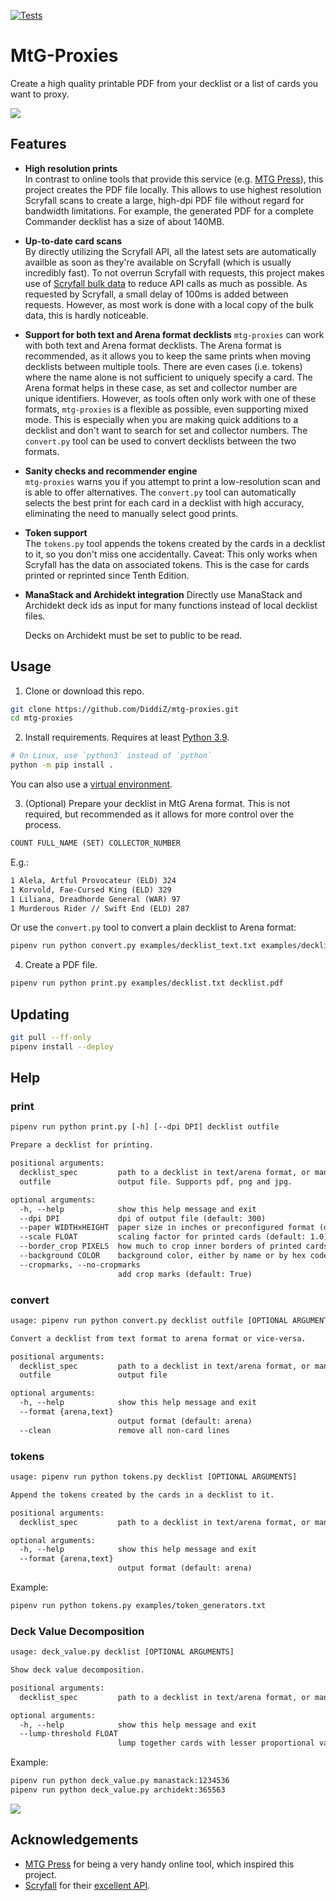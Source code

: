 [![Tests](https://github.com/DiddiZ/donk.ai/actions/workflows/python-package.yml/badge.svg)](https://github.com/DiddiZ/mtg-proxies/actions/workflows/python-package.yml)

# MtG-Proxies

Create a high quality printable PDF from your decklist or a list of cards you want to proxy.

![](examples/decklist.png)

## Features

- **High resolution prints**  
  In contrast to online tools that provide this service (e.g. [MTG Press](http://www.mtgpress.net/)), this project creates the PDF file locally.
  This allows to use highest resolution Scryfall scans to create a large, high-dpi PDF file without regard for bandwidth limitations. For example, the generated PDF for a complete Commander decklist has a size of about 140MB.

- **Up-to-date card scans**  
  By directly utilizing the Scryfall API, all the latest sets are automatically availble as soon as they're available on Scryfall (which is usually incredibly fast). To not overrun Scryfall with requests, this project makes use of [Scryfall bulk data](https://scryfall.com/docs/api/bulk-data) to reduce API calls as much as possible. As requested by Scryfall, a small delay of 100ms is added between requests. However, as most work is done with a local copy of the bulk data, this is hardly noticeable.

- **Support for both text and Arena format decklists**
  `mtg-proxies` can work with both text and Arena format decklists.
  The Arena format is recommended, as it allows you to keep the same prints when moving decklists between multiple tools.
  There are even cases (i.e. tokens) where the name alone is not sufficient to uniquely specify a card.
  The Arena format helps in these case, as set and collector number are unique identifiers.
  However, as tools often only work with one of these formats, `mtg-proxies` is a flexible as possible, even supporting mixed mode.
  This is especially when you are making quick additions to a decklist and don't want to search for set and collector numbers.
  The `convert.py` tool can be used to convert decklists between the two formats.

- **Sanity checks and recommender engine**  
  `mtg-proxies` warns you if you attempt to print a low-resolution scan and is able to offer alternatives.
  The `convert.py` tool can automatically selects the best print for each card in a decklist with high accuracy, eliminating the need to manually select good prints.

- **Token support**  
  The `tokens.py` tool appends the tokens created by the cards in a decklist to it, so you don't miss one accidentally. Caveat: This only works when Scryfall has the data on associated tokens. This is the case for cards printed or reprinted since Tenth Edition.

- **ManaStack and Archidekt integration**
  Directly use ManaStack and Archidekt deck ids as input for many functions instead of local decklist files.

  Decks on Archidekt must be set to public to be read.

## Usage

1. Clone or download this repo.

```bash
git clone https://github.com/DiddiZ/mtg-proxies.git
cd mtg-proxies
```

2. Install requirements. Requires at least [Python 3.9](https://www.python.org/downloads/).

```bash
# On Linux, use `python3` instead of `python`
python -m pip install .
```

You can also use a [virtual environment](https://docs.python.org/3/library/venv.html).

3. (Optional) Prepare your decklist in MtG Arena format.
   This is not required, but recommended as it allows for more control over the process.

```txt
COUNT FULL_NAME (SET) COLLECTOR_NUMBER
```

E.g.:
 
```txt
1 Alela, Artful Provocateur (ELD) 324
1 Korvold, Fae-Cursed King (ELD) 329
1 Liliana, Dreadhorde General (WAR) 97
1 Murderous Rider // Swift End (ELD) 287
```

Or use the `convert.py` tool to convert a plain decklist to Arena format:

```bash
pipenv run python convert.py examples/decklist_text.txt examples/decklist.txt
```

4. Create a PDF file.

```bash
pipenv run python print.py examples/decklist.txt decklist.pdf
```

## Updating

```bash
git pull --ff-only
pipenv install --deploy
```

## Help

### print

```txt
pipenv run python print.py [-h] [--dpi DPI] decklist outfile

Prepare a decklist for printing.

positional arguments:
  decklist_spec         path to a decklist in text/arena format, or manastack:{manastack_id}, or archidekt:{archidekt_id}
  outfile               output file. Supports pdf, png and jpg.

optional arguments:
  -h, --help            show this help message and exit
  --dpi DPI             dpi of output file (default: 300)
  --paper WIDTHxHEIGHT  paper size in inches or preconfigured format (default: a4)
  --scale FLOAT         scaling factor for printed cards (default: 1.0)
  --border_crop PIXELS  how much to crop inner borders of printed cards (default: 14)
  --background COLOR    background color, either by name or by hex code (e.g. black or "#ff0000", default: None)
  --cropmarks, --no-cropmarks
                        add crop marks (default: True)
```

### convert

```txt
usage: pipenv run python convert.py decklist outfile [OPTIONAL ARGUMENTS]

Convert a decklist from text format to arena format or vice-versa.

positional arguments:
  decklist_spec         path to a decklist in text/arena format, or manastack:{manastack_id}, or archidekt:{archidekt_id}
  outfile               output file

optional arguments:
  -h, --help            show this help message and exit
  --format {arena,text}
                        output format (default: arena)
  --clean               remove all non-card lines
```

### tokens

```txt
usage: pipenv run python tokens.py decklist [OPTIONAL ARGUMENTS]

Append the tokens created by the cards in a decklist to it.

positional arguments:
  decklist_spec         path to a decklist in text/arena format, or manastack:{manastack_id}, or archidekt:{archidekt_id}

optional arguments:
  -h, --help            show this help message and exit
  --format {arena,text}
                        output format (default: arena)
```

Example:

```bash
pipenv run python tokens.py examples/token_generators.txt
```

### Deck Value Decomposition

```txt
usage: deck_value.py decklist [OPTIONAL ARGUMENTS]

Show deck value decomposition.

positional arguments:
  decklist_spec         path to a decklist in text/arena format, or manastack:{manastack_id}, or archidekt:{archidekt_id}

optional arguments:
  -h, --help            show this help message and exit
  --lump-threshold FLOAT
                        lump together cards with lesser proportional value
```

Example:

```bash
pipenv run python deck_value.py manastack:1234536
pipenv run python deck_value.py archidekt:365563
```

![](examples/deck_value.png)

## Acknowledgements

- [MTG Press](http://www.mtgpress.net/) for being a very handy online tool, which inspired this project.
- [Scryfall](https://scryfall.com/) for their [excellent API](https://scryfall.com/docs/api).
